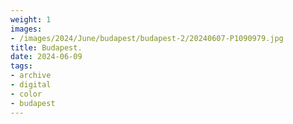 ```yaml
---
weight: 1
images:
- /images/2024/June/budapest/budapest-2/20240607-P1090979.jpg
title: Budapest.
date: 2024-06-09
tags:
- archive
- digital
- color
- budapest
---
```


